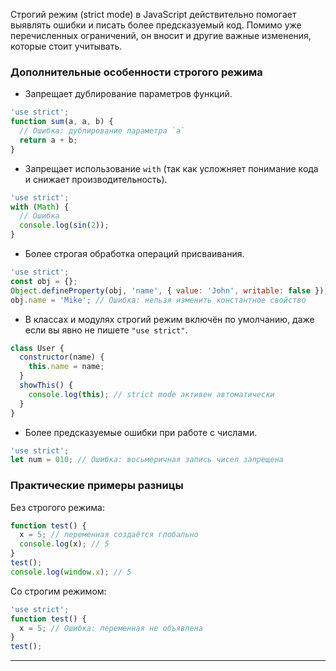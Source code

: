 Строгий режим (strict mode) в JavaScript действительно помогает выявлять ошибки и писать более предсказуемый код. Помимо уже перечисленных ограничений, он вносит и другие важные изменения, которые стоит учитывать.

### Дополнительные особенности строгого режима

- Запрещает дублирование параметров функций.

```js
'use strict';
function sum(a, a, b) {
  // Ошибка: дублирование параметра `a`
  return a + b;
}
```

- Запрещает использование `with` (так как усложняет понимание кода и снижает производительность).

```js
'use strict';
with (Math) {
  // Ошибка
  console.log(sin(2));
}
```

- Более строгая обработка операций присваивания.

```js
'use strict';
const obj = {};
Object.defineProperty(obj, 'name', { value: 'John', writable: false });
obj.name = 'Mike'; // Ошибка: нельзя изменить константное свойство
```

- В классах и модулях строгий режим включён по умолчанию, даже если вы явно не пишете `"use strict"`.

```js
class User {
  constructor(name) {
    this.name = name;
  }
  showThis() {
    console.log(this); // strict mode активен автоматически
  }
}
```

- Более предсказуемые ошибки при работе с числами.

```js
'use strict';
let num = 010; // Ошибка: восьмеричная запись чисел запрещена
```

### Практические примеры разницы

Без строгого режима:

```js
function test() {
  x = 5; // переменная создаётся глобально
  console.log(x); // 5
}
test();
console.log(window.x); // 5
```

Со строгим режимом:

```js
'use strict';
function test() {
  x = 5; // Ошибка: переменная не объявлена
}
test();
```

---
